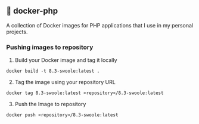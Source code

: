 ## :whale: docker-php

A collection of Docker images for PHP applications that I use in my personal projects.

### Pushing images to repository

1. Build your Docker image and tag it locally
```
docker build -t 8.3-swoole:latest .
```

2. Tag the image using your repository URL
```
docker tag 8.3-swoole:latest <repository>/8.3-swoole:latest
```

3. Push the Image to repository
```
docker push <repository>/8.3-swoole:latest
```
